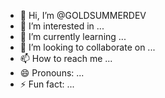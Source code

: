 - 👋 Hi, I’m @GOLDSUMMERDEV
- 👀 I’m interested in ...
- 🌱 I’m currently learning ...
- 💞️ I’m looking to collaborate on ...
- 📫 How to reach me ...
- 😄 Pronouns: ...
- ⚡ Fun fact: ...

<!---
GOLDSUMMERDEV/GOLDSUMMERDEV is a ✨ special ✨ repository because its `README.md` (this file) appears on your GitHub profile.
You can click the Preview link to take a look at your changes.
--->
